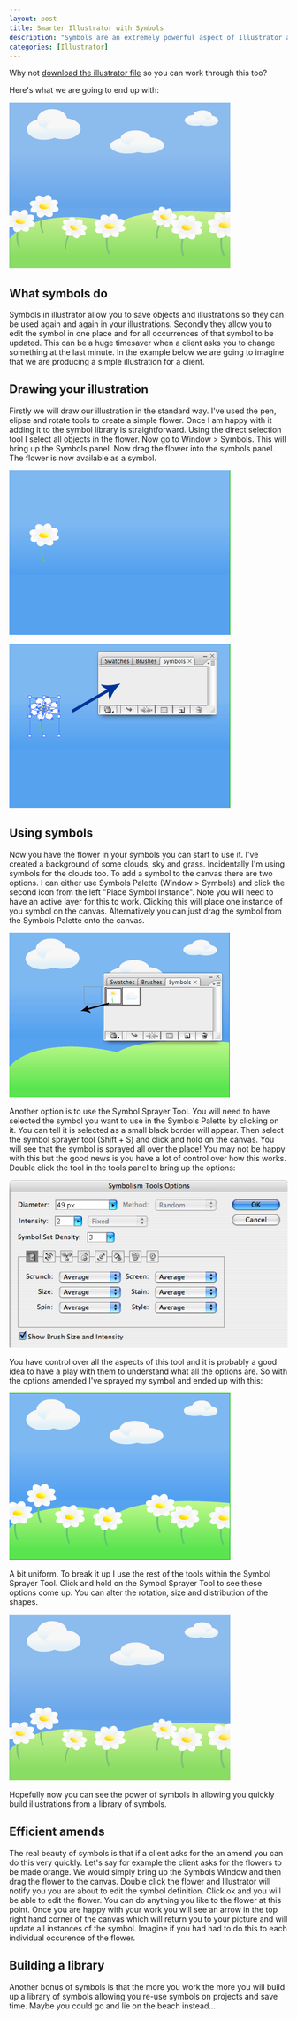 ```yaml
--- 
layout: post
title: Smarter Illustrator with Symbols
description: "Symbols are an extremely powerful aspect of Illustrator allowing you to create illustrations more rapidly, build a library and respond quickly to client amends and changes. If you are not already using them here is why you should. "
categories: [Illustrator]
---
```

Why not [download the illustrator file][1] so you can work through this too?

Here's what we are going to end up with:

![Symbols in Illustrator][2] 
## What symbols do

Symbols in illustrator allow you to save objects and illustrations so they can be used again and again in your illustrations. Secondly they allow you to edit the symbol in one place and for all occurrences of that symbol to be updated. This can be a huge timesaver when a client asks you to change something at the last minute. In the example below we are going to imagine that we are producing a simple illustration for a client.

## Drawing your illustration

Firstly we will draw our illustration in the standard way. I've used the pen, elipse and rotate tools to create a simple flower. Once I am happy with it adding it to the symbol library is straightforward. Using the direct selection tool I select all objects in the flower. Now go to Window > Symbols. This will bring up the Symbols panel. Now drag the flower into the symbols panel. The flower is now available as a symbol.

![Creating a flower][3] 

![Adding an illustration as a symbol][4] 

## Using symbols

Now you have the flower in your symbols you can start to use it. I've created a background of some clouds, sky and grass. Incidentally I'm using symbols for the clouds too. To add a symbol to the canvas there are two options. I can either use Symbols Palette (Window > Symbols) and click the second icon from the left "Place Symbol Instance". Note you will need to have an active layer for this to work. Clicking this will place one instance of you symbol on the canvas. Alternatively you can just drag the symbol from the Symbols Palette onto the canvas.

![Using a symbol][5] 

Another option is to use the Symbol Sprayer Tool. You will need to have selected the symbol you want to use in the Symbols Palette by clicking on it. You can tell it is selected as a small black border will appear. Then select the symbol sprayer tool (Shift + S) and click and hold on the canvas. You will see that the symbol is sprayed all over the place! You may not be happy with this but the good news is you have a lot of control over how this works. Double click the tool in the tools panel to bring up the options:

![Symbol Sprayer Tool Options][6] 

You have control over all the aspects of this tool and it is probably a good idea to have a play with them to understand what all the options are. So with the options amended I've sprayed my symbol and ended up with this:

![Using the Symbol Sprayer][7] 

A bit uniform. To break it up I use the rest of the tools within the Symbol Sprayer Tool. Click and hold on the Symbol Sprayer Tool to see these options come up. You can alter the rotation, size and distribution of the shapes.

![Symbols in Illustrator][2] 

Hopefully now you can see the power of symbols in allowing you quickly build illustrations from a library of symbols.

## Efficient amends

The real beauty of symbols is that if a client asks for the an amend you can do this very quickly. Let's say for example the client asks for the flowers to be made orange. We would simply bring up the Symbols Window and then drag the flower to the canvas. Double click the flower and Illustrator will notify you you are about to edit the symbol definition. Click ok and you will be able to edit the flower. You can do anything you like to the flower at this point. Once you are happy with your work you will see an arrow in the top right hand corner of the canvas which will return you to your picture and will update all instances of the symbol. Imagine if you had had to do this to each individual occurence of the flower.

## Building a library

Another bonus of symbols is that the more you work the more you will build up a library of symbols allowing you re-use symbols on projects and save time. Maybe you could go and lie on the beach instead...

 [1]: http://www.shapeshed.com/downloads/symbols.ai
 [2]: /images/articles/symbol_final.png "Symbols in Illustrator"
 [3]: /images/articles/symbols_1.png "Creating a flower"
 [4]: /images/articles/symbols_2.png "Adding an illustration as a symbol"
 [5]: /images/articles/symbols_4.png "Using a symbol"
 [6]: /images/articles/sprayer_tool_options.png "Symbol Sprayer Tool Options"
 [7]: /images/articles/first_spray.png "Using the symbol sprayer"

